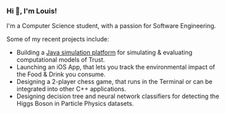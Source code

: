 ### Hi 👋, I'm Louis!

I'm a Computer Science student, with a passion for Software Engineering.

Some of my recent projects include:
- Building a [Java simulation platform](trust-sim) for simulating & evaluating computational models of Trust.
- Launching an iOS App, that lets you track the environmental impact of the Food & Drink you consume.
- Designing a 2-player chess game, that runs in the Terminal or can be integrated into other C++ applications.
- Designing decision tree and neural network classifiers for detecting the Higgs Boson in Particle Physics datasets.
